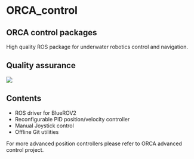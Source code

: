 # ORCA_control

## ORCA control packages

High quality ROS package for underwater robotics control and navigation.

## Quality assurance

![](https://github.com/tsaoyu/ORCA_control/workflows/CI/badge.svg)

## Contents

- ROS driver for BlueROV2
- Reconfigurable PID position/velocity controller
- Manual Joystick control
- Offline Git utilities

For more advanced position controllers please refer to ORCA advanced control project. 
